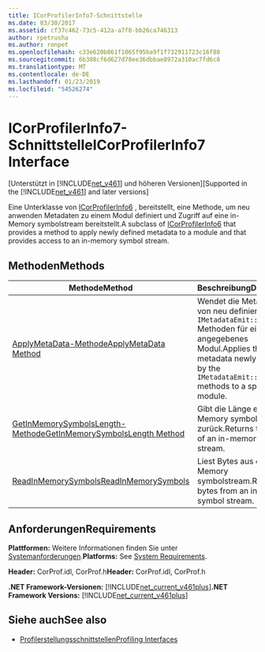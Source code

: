 ```yaml
---
title: ICorProfilerInfo7-Schnittstelle
ms.date: 03/30/2017
ms.assetid: cf37c462-73c5-412a-a7f8-bb26ca746313
author: rpetrusha
ms.author: ronpet
ms.openlocfilehash: c33e620b861f1065f95ba9f1f732911723c16f88
ms.sourcegitcommit: 6b308cf6d627d78ee36dbbae8972a310ac7fd6c8
ms.translationtype: MT
ms.contentlocale: de-DE
ms.lasthandoff: 01/23/2019
ms.locfileid: "54526274"
---
```

# <a name="icorprofilerinfo7-interface"></a><span data-ttu-id="197e1-102">ICorProfilerInfo7-Schnittstelle</span><span class="sxs-lookup"><span data-stu-id="197e1-102">ICorProfilerInfo7 Interface</span></span>
<span data-ttu-id="197e1-103">[Unterstützt in [!INCLUDE[net_v461](../../../../includes/net-v461-md.md)] und höheren Versionen]</span><span class="sxs-lookup"><span data-stu-id="197e1-103">[Supported in the [!INCLUDE[net_v461](../../../../includes/net-v461-md.md)] and later versions]</span></span>  
  
 <span data-ttu-id="197e1-104">Eine Unterklasse von [ICorProfilerInfo6](../../../../docs/framework/unmanaged-api/profiling/icorprofilerinfo6-interface.md) , bereitstellt, eine Methode, um neu anwenden Metadaten zu einem Modul definiert und Zugriff auf eine in-Memory symbolstream bereitstellt.</span><span class="sxs-lookup"><span data-stu-id="197e1-104">A subclass of [ICorProfilerInfo6](../../../../docs/framework/unmanaged-api/profiling/icorprofilerinfo6-interface.md) that provides a method to apply newly defined metadata to a module and that provides access to an in-memory symbol stream.</span></span>  
  
## <a name="methods"></a><span data-ttu-id="197e1-105">Methoden</span><span class="sxs-lookup"><span data-stu-id="197e1-105">Methods</span></span>  
  
|<span data-ttu-id="197e1-106">Methode</span><span class="sxs-lookup"><span data-stu-id="197e1-106">Method</span></span>|<span data-ttu-id="197e1-107">Beschreibung</span><span class="sxs-lookup"><span data-stu-id="197e1-107">Description</span></span>|  
|------------|-----------------|  
|[<span data-ttu-id="197e1-108">ApplyMetaData-Methode</span><span class="sxs-lookup"><span data-stu-id="197e1-108">ApplyMetaData Method</span></span>](../../../../docs/framework/unmanaged-api/profiling/icorprofilerinfo7-applymetadata-method.md)|<span data-ttu-id="197e1-109">Wendet die Metadaten von neu definiert die `IMetadataEmit::Define*` Methoden für ein angegebenes Modul.</span><span class="sxs-lookup"><span data-stu-id="197e1-109">Applies the metadata newly defined by the `IMetadataEmit::Define*` methods to a specified module.</span></span>|  
|[<span data-ttu-id="197e1-110">GetInMemorySymbolsLength-Methode</span><span class="sxs-lookup"><span data-stu-id="197e1-110">GetInMemorySymbolsLength Method</span></span>](../../../../docs/framework/unmanaged-api/profiling/icorprofilerinfo7-getinmemorysymbolslength-method.md)|<span data-ttu-id="197e1-111">Gibt die Länge einer in-Memory symbolstream zurück.</span><span class="sxs-lookup"><span data-stu-id="197e1-111">Returns the length of an in-memory symbol stream.</span></span>|  
|[<span data-ttu-id="197e1-112">ReadInMemorySymbols</span><span class="sxs-lookup"><span data-stu-id="197e1-112">ReadInMemorySymbols</span></span>](../../../../docs/framework/unmanaged-api/profiling/icorprofilerinfo7-readinmemorysymbols.md)|<span data-ttu-id="197e1-113">Liest Bytes aus einem in-Memory symbolstream.</span><span class="sxs-lookup"><span data-stu-id="197e1-113">Reads bytes from an in-memory symbol stream.</span></span>|  
  
## <a name="requirements"></a><span data-ttu-id="197e1-114">Anforderungen</span><span class="sxs-lookup"><span data-stu-id="197e1-114">Requirements</span></span>  
 <span data-ttu-id="197e1-115">**Plattformen:** Weitere Informationen finden Sie unter [Systemanforderungen](../../../../docs/framework/get-started/system-requirements.md).</span><span class="sxs-lookup"><span data-stu-id="197e1-115">**Platforms:** See [System Requirements](../../../../docs/framework/get-started/system-requirements.md).</span></span>  
  
 <span data-ttu-id="197e1-116">**Header:** CorProf.idl, CorProf.h</span><span class="sxs-lookup"><span data-stu-id="197e1-116">**Header:** CorProf.idl, CorProf.h</span></span>  
  
 <span data-ttu-id="197e1-117">**.NET Framework-Versionen:** [!INCLUDE[net_current_v461plus](../../../../includes/net-current-v461plus-md.md)]</span><span class="sxs-lookup"><span data-stu-id="197e1-117">**.NET Framework Versions:** [!INCLUDE[net_current_v461plus](../../../../includes/net-current-v461plus-md.md)]</span></span>  
  
## <a name="see-also"></a><span data-ttu-id="197e1-118">Siehe auch</span><span class="sxs-lookup"><span data-stu-id="197e1-118">See also</span></span>
- [<span data-ttu-id="197e1-119">Profilerstellungsschnittstellen</span><span class="sxs-lookup"><span data-stu-id="197e1-119">Profiling Interfaces</span></span>](../../../../docs/framework/unmanaged-api/profiling/profiling-interfaces.md)
